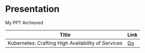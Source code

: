 # Presentation
My PPT Archieved

|Title| Link|
|--|--|
| Kubernetes: Crafting High Availability of Services | [Go](https://s.gbesar.link/k8sevent1) |